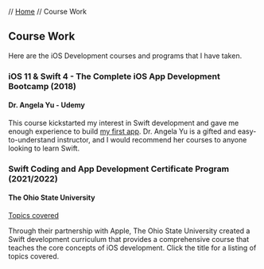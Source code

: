 // [Home](index.md) // Course Work

## Course Work

Here are the iOS Development courses and programs that I have taken.

### iOS 11 & Swift 4 - The Complete iOS App Development Bootcamp (2018)
#### Dr. Angela Yu - Udemy

This course kickstarted my interest in Swift development and gave me enough experience to build [my first app](portfolio/Switch-Shoutout.md). Dr. Angela Yu is a gifted and easy-to-understand instructor, and I would recommend her courses to anyone looking to learn Swift.

### Swift Coding and App Development Certificate Program (2021/2022)
#### The Ohio State University
[Topics covered](course-work/osu-coding-curriculum.md)

Through their partnership with Apple, The Ohio State University created a Swift development curriculum that provides a comprehensive course that teaches the core concepts of iOS development. Click the title for a listing of topics covered.
